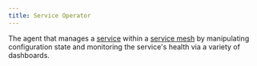 ```yaml
---
title: Service Operator
---
```

The agent that manages a [service](#service) within a [service mesh](#service-mesh) by manipulating configuration state
and monitoring the service's health via a variety of dashboards.
